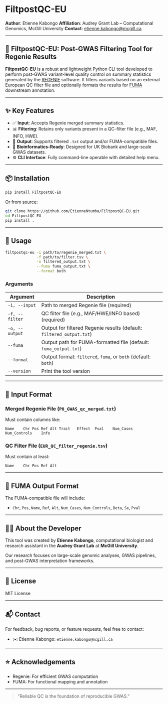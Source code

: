 # FiltpostQC-EU

**Author**: Etienne Kabongo
**Affiliation**: Audrey Grant Lab – Computational Genomics, McGill University
**Contact**: [etienne.kabongo@mcgill.ca](etienne.kabongo@mcgill.ca)

---

## 🧬 FiltpostQC-EU: Post-GWAS Filtering Tool for Regenie Results

**FiltpostQC-EU** is a robust and lightweight Python CLI tool developed to perform post-GWAS variant-level quality control on summary statistics generated by the [REGENIE](https://rgcgithub.github.io/regenie/) software. It filters variants based on an external European QC filter file and optionally formats the results for [FUMA](https://fuma.ctglab.nl/) downstream annotation.

---

## ✨ Key Features

* ✅ **Input**: Accepts Regenie merged summary statistics.
* 📊 **Filtering**: Retains only variants present in a QC-filter file (e.g., MAF, INFO, HWE).
* 🧪 **Output**: Supports filtered `.txt` output and/or FUMA-compatible files.
* 🧠 **Bioinformatics-Ready**: Designed for UK Biobank and large-scale GWAS datasets.
* ⚙️ **CLI Interface**: Fully command-line operable with detailed help menu.

---

## 📦 Installation

```bash
pip install FiltpostQC-EU
```

Or from source:

```bash
git clone https://github.com/EtienneNtumba/FiltpostQC-EU.git
cd FiltpostQC-EU
pip install .
```

---

## 🚀 Usage

```bash
filtpostqc-eu -i path/to/regenie_merged.txt \
              -f path/to/filter.tsv \
              -o filtered_output.txt \
              --fuma fuma_output.txt \
              --format both
```

### Arguments

| Argument       | Description                                                          |
| -------------- | -------------------------------------------------------------------- |
| `-i, --input`  | Path to merged Regenie file (required)                               |
| `-f, --filter` | QC filter file (e.g., MAF/HWE/INFO based) (required)                 |
| `-o, --output` | Output for filtered Regenie results (default: `filtered_output.txt`) |
| `--fuma`       | Output path for FUMA-formatted file (default: `fuma_output.txt`)     |
| `--format`     | Output format: `filtered`, `fuma`, or `both` (default: `both`)       |
| `--version`    | Print the tool version                                               |

---

## 📂 Input Format

### Merged Regenie File (`P0_GWAS_qc_merged.txt`)

Must contain columns like:

```
Name	Chr	Pos	Ref	Alt	Trait	Effect	Pval	Num_Cases	Num_Controls	Info
```

### QC Filter File (`EUR_QC_filter_regenie.tsv`)

Must contain at least:

```
Name	Chr	Pos	Ref	Alt
```

---

## 🧬 FUMA Output Format

The FUMA-compatible file will include:

* `Chr`, `Pos`, `Name`, `Ref`, `Alt`, `Num_Cases`, `Num_Controls`, `Beta`, `Se`, `Pval`

---

## 👨‍🔬 About the Developer

This tool was created by **Etienne Kabongo**, computational biologist and research assistant in the **Audrey Grant Lab** at **McGill University**.

Our research focuses on large-scale genomic analyses, GWAS pipelines, and post-GWAS interpretation frameworks.

---

## 📄 License

MIT License

---

## 📬 Contact

For feedback, bug reports, or feature requests, feel free to contact:

* ✉️ Etienne Kabongo: `etienne.kabongo@mcgill.ca`

---

## ⭐ Acknowledgements

* Regenie: For efficient GWAS computation
* FUMA: For functional mapping and annotation

---

> "Reliable QC is the foundation of reproducible GWAS."

